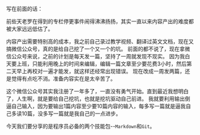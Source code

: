 写在前面的话：

前些天老罗在得到的专栏停更事件闹得沸沸扬扬，其实一直以来内容产出的难度都被大家远远低估了。

内容产出需要特别高的成本，我之前自己录过教学视频、翻译过英文文档，现在又搞微信公众号，真的是给自己挖了一个又一个的坑。
前面的都不说了，现在拿微信公众号来说，之前的计划是每天发一篇，坚持了一周就发现不现实。
因为我白天要上班，只能利用晚上的时间来编辑，编辑一篇文章至少要花费3小时，然后第二天早上再校对一遍才能发，就这样还经常出现错误。
现在改成一周发两篇，还是觉得有点吃不消。准备内容实在是太辛苦了。

这个微信公众号其实我注册了一年多了，一直没有勇气开始。直到最近我想明白了，人生啊，就是要给自己挖坑，也就是挖坑驱动自己前进。
我就要利用输出倒逼自己输入，因为要输出1篇内容至少要10篇内容的输入，每多写一篇就是逼我自己多读10篇，没多写一篇就是我自己的一点进步。

今天我们要分享的是程序员必备的两个技能包--`Markdown`和`Git`。

